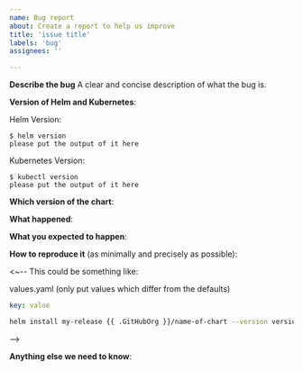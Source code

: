 ```yaml
---
name: Bug report
about: Create a report to help us improve
title: 'issue title'
labels: 'bug'
assignees: ''

---
```


<!-- Thanks for filing an issue!
Before hitting the button, please answer these questions.
It's helpful to search the existing GitHub issues first.
It's likely that another user has already reported the issue you're facing, or it's a known issue that we're already aware o. 

Fill in as much of the template below as you can.
The more information we have the better we can help you.

Be ready for followup questions, and please respond in a timely manner.
If we can't reproduce a bug or think a feature already exists, we might close your issue.
If we're wrong, PLEASE feel free to reopen it and explain why.
-->

**Describe the bug**
A clear and concise description of what the bug is.

**Version of Helm and Kubernetes**:

Helm Version:

```console
$ helm version
please put the output of it here
```

Kubernetes Version:

```console
$ kubectl version
please put the output of it here
```


**Which version of the chart**:


**What happened**:


**What you expected to happen**:


**How to reproduce it** (as minimally and precisely as possible):

<~--
This could be something like:

values.yaml (only put values which differ from the defaults)

```yaml
key: value
```

```bash
helm install my-release {{ .GitHubOrg }}/name-of-chart --version version --values values.yaml
```

-->


**Anything else we need to know**:
